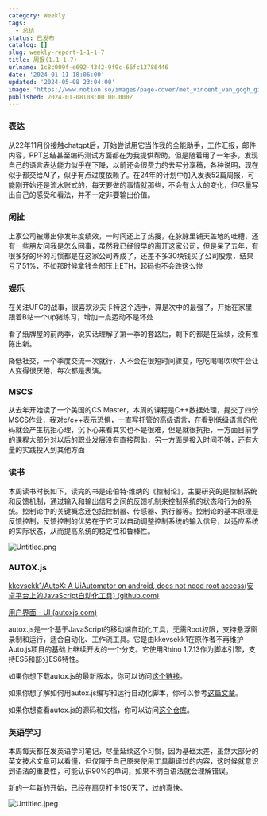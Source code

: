 ```yaml
---
category: Weekly
tags:
  - 总结
status: 已发布
catalog: []
slug: weekly-report-1-1-1-7
title: 周报(1.1-1.7)
urlname: 1c8c009f-e692-4342-9f9c-66fc13786446
date: '2024-01-11 18:06:00'
updated: '2024-05-08 23:04:00'
image: 'https://www.notion.so/images/page-cover/met_vincent_van_gogh_ginoux.jpg'
published: 2024-01-08T08:00:00.000Z
---
```


### 表达


从22年11月份接触chatgpt后，开始尝试用它当作我的全能助手，工作汇报，邮件内容，PPT总结甚至编码测试方面都在为我提供帮助，但是随着用了一年多，发现自己的语言表达能力似乎在下降，以前还会很费力的去写分享稿，各种说明，现在似乎都交给AI了，似乎有点过度依赖了。在24年的计划中加入发表52篇周报，可能刚开始还是流水账式的，每天要做的事情就那些，不会有太大的变化，但尽量写出自己的感受和看法，并不一定非要输出价值。


### 闲扯


上家公司被爆出停发年度绩效，一时间还上了热搜，在脉脉里铺天盖地的吐槽，还有一些朋友问我是怎么回事，虽然我已经很早的离开这家公司，但是呆了五年，有很多好的坏的习惯都是在这家公司养成了，还差不多30块钱买了公司股票，结果亏了51%，不如那时候拿钱全部压上ETH，起码也不会跌这么惨


### 娱乐


在关注UFC的战事，很喜欢沙夫卡特这个选手，算是次中的最强了，开始在家里跟着B站一个up猪练习，增加一点运动不是坏处


看了纸牌屋的前两季，说实话理解了第一季的套路后，剩下的都是在延续，没有推陈出新。


降低社交，一个季度交流一次就行，人不会在很短时间骤变，吃吃喝喝吹吹牛会让人变得很厌倦，每次都是表演。


### MSCS


从去年开始读了一个美国的CS Master，本周的课程是C++数据处理，提交了四份MSCS作业，我对c/c++表示恐惧，一直写托管的高级语言，在看到低级语言的代码就会产生抗拒心理，沉下心来看其实也不是很难，但是就很抗拒，一方面目前学的课程大部分对以后的职业发展没有直接帮助，另一方面是投入时间不够，还有大量的实践投入到其他方面


### 读书


本周读书时长如下，读完的书是诺伯特·维纳的《控制论》，主要研究的是控制系统和反馈机制，通过输入和输出信号之间的反馈机制来控制系统的状态和行为的系统。控制论中的关键概念还包括控制器、传感器、执行器等。控制论的基本原理是反馈控制，反馈控制的优势在于它可以自动调整控制系统的输入信号，以适应系统的实际状态，从而提高系统的稳定性和鲁棒性。


![Untitled.png](https://prod-files-secure.s3.us-west-2.amazonaws.com/5d24fe63-e567-4804-86f9-9fdc62e13082/4d744901-b410-4924-8554-36cce6e9aab7/Untitled.png?X-Amz-Algorithm=AWS4-HMAC-SHA256&X-Amz-Content-Sha256=UNSIGNED-PAYLOAD&X-Amz-Credential=ASIAZI2LB4662OIZNB3X%2F20250404%2Fus-west-2%2Fs3%2Faws4_request&X-Amz-Date=20250404T053946Z&X-Amz-Expires=3600&X-Amz-Security-Token=IQoJb3JpZ2luX2VjEJb%2F%2F%2F%2F%2F%2F%2F%2F%2F%2FwEaCXVzLXdlc3QtMiJHMEUCIFYtMnffGUeFuQGcWJwPym%2FJ7eQ2OuXFBWiGthzJsdv1AiEAjTmfiFP9b40afDBz2TfyYFij0OUh6f3hQY%2FZb4lBdTwqiAQI%2F%2F%2F%2F%2F%2F%2F%2F%2F%2F%2F%2FARAAGgw2Mzc0MjMxODM4MDUiDGFjLh0tVIB4Psd7sSrcAwf5OTR6TADo5%2BlJg8GEoVnDxfrm9drhTjyWFQYdHNp4OZA05G62JWug7f%2Bub7aLu842Yv1Aqu0caTc2e1DD5W6h4ySHBh2Eqi3eAjFLjlZhxYcf3qazbmUyRknUohDS2c4hR1GtzZsY6MB5fmfvAqYDWNID%2Bd3KJxqTN76bzlcbFsNkhNtBEVuYRAUrUrSU%2Fr2ybPtoxlWsuKZmAfz9DSNa%2BkTaEZR23vgaZLMgJ0K208BujnOeT1NeDxuC2hDUysGf9%2BXrULcvfmOyIesvyfDUzbXxPGDb8gJTI2YRCDbBfYlJ%2FnCfbiQqGfSKAkuXCGNhUzHSTkMVDiP%2BAkd28HxwhK8fKD2hs5%2BmTkLsfeEfRByCxnpBNkVc5LaeH94yBljQk9E49kyoPyKH%2Bmoe60BEEAvRDcufPbqSr4%2FX2i4AbdnuY5vIpa%2BGuIdVd%2FB16PThcb0ahEPqOPWXLzd9AqpvW01Zwzm3jP5mlyrFNb6iS1FE4pG7%2FH3kamliv%2B9v9w7tbCt03duoP1hxP97pdkMzo99CVaCUOnZ%2Bq9spwA8%2Fb0ZoxrQtFluBlyZDFosYvotOIlmx23Axmj%2BwCHtjVtfqruiKuWPf6pV3mbBv%2B6YkP%2FJQnsawj4bBWWC2MKHdvb8GOqUB6GYZt%2FRGKXtXAuCCimtE2A6TZu4D3nTza87iGNLKit3V%2FQBmLuyAna226KTgfHunllEofgpXL2bV3xj36JK98A7OfuZcbnsMOvQS5OQdi2cNMemv%2BQejGrQVkC1aaqWsqwPUb0jt5ouyxGPFRfIuSSG%2FdV1Tknii502eZcuPzxFZVyVSmUHuPWyjxC81boRuta69RVViwLAXadmauzzWatVCicw6&X-Amz-Signature=922ddd1bb15e9693daec83c175d707b0ccc68d80169eee8405dcf84ef142e0ae&X-Amz-SignedHeaders=host&x-id=GetObject)


### AUTOX.js


[kkevsekk1/AutoX: A UiAutomator on android, does not need root access(安卓平台上的JavaScript自动化工具) (github.com)](https://github.com/kkevsekk1/AutoX)


[用户界面 - UI (autoxjs.com)](http://doc.autoxjs.com/#/ui)


autox.js是一个基于JavaScript的移动端自动化工具，无需Root权限，支持悬浮窗录制和运行，适合自动化、工作流工具。它是由kkevsekk1在原作者不再维护Auto.js项目的基础上继续开发的一个分支。它使用Rhino 1.7.13作为脚本引擎，支持ES5和部分ES6特性。


如果你想下载autox.js的最新版本，你可以访问[这个链接](https://github.com/kkevsekk1/AutoX/releases)。


如果你想了解如何用autox.js编写和运行自动化脚本，你可以参考[这篇文章](https://www.cnblogs.com/ghj1976/p/autoxjs.html)。


如果你想查看autox.js的源码和文档，你可以访问[这个仓库](https://github.com/kkevsekk1/AutoX)。


### 英语学习


本周每天都在发英语学习笔记，尽量延续这个习惯，因为基础太差，虽然大部分的英文技术文章可以看懂，但仅限于自己原来使用工具翻译过的内容，这时候就意识到语法的重要性，可能认识90%的单词，如果不明白语法就会理解错误。


新的一年新的开始，已经在扇贝打卡190天了，过的真快。


![Untitled.jpeg](https://prod-files-secure.s3.us-west-2.amazonaws.com/5d24fe63-e567-4804-86f9-9fdc62e13082/c04d3014-4bd3-4142-a613-19220f0a3512/Untitled.jpeg?X-Amz-Algorithm=AWS4-HMAC-SHA256&X-Amz-Content-Sha256=UNSIGNED-PAYLOAD&X-Amz-Credential=ASIAZI2LB4662OIZNB3X%2F20250404%2Fus-west-2%2Fs3%2Faws4_request&X-Amz-Date=20250404T053946Z&X-Amz-Expires=3600&X-Amz-Security-Token=IQoJb3JpZ2luX2VjEJb%2F%2F%2F%2F%2F%2F%2F%2F%2F%2FwEaCXVzLXdlc3QtMiJHMEUCIFYtMnffGUeFuQGcWJwPym%2FJ7eQ2OuXFBWiGthzJsdv1AiEAjTmfiFP9b40afDBz2TfyYFij0OUh6f3hQY%2FZb4lBdTwqiAQI%2F%2F%2F%2F%2F%2F%2F%2F%2F%2F%2F%2FARAAGgw2Mzc0MjMxODM4MDUiDGFjLh0tVIB4Psd7sSrcAwf5OTR6TADo5%2BlJg8GEoVnDxfrm9drhTjyWFQYdHNp4OZA05G62JWug7f%2Bub7aLu842Yv1Aqu0caTc2e1DD5W6h4ySHBh2Eqi3eAjFLjlZhxYcf3qazbmUyRknUohDS2c4hR1GtzZsY6MB5fmfvAqYDWNID%2Bd3KJxqTN76bzlcbFsNkhNtBEVuYRAUrUrSU%2Fr2ybPtoxlWsuKZmAfz9DSNa%2BkTaEZR23vgaZLMgJ0K208BujnOeT1NeDxuC2hDUysGf9%2BXrULcvfmOyIesvyfDUzbXxPGDb8gJTI2YRCDbBfYlJ%2FnCfbiQqGfSKAkuXCGNhUzHSTkMVDiP%2BAkd28HxwhK8fKD2hs5%2BmTkLsfeEfRByCxnpBNkVc5LaeH94yBljQk9E49kyoPyKH%2Bmoe60BEEAvRDcufPbqSr4%2FX2i4AbdnuY5vIpa%2BGuIdVd%2FB16PThcb0ahEPqOPWXLzd9AqpvW01Zwzm3jP5mlyrFNb6iS1FE4pG7%2FH3kamliv%2B9v9w7tbCt03duoP1hxP97pdkMzo99CVaCUOnZ%2Bq9spwA8%2Fb0ZoxrQtFluBlyZDFosYvotOIlmx23Axmj%2BwCHtjVtfqruiKuWPf6pV3mbBv%2B6YkP%2FJQnsawj4bBWWC2MKHdvb8GOqUB6GYZt%2FRGKXtXAuCCimtE2A6TZu4D3nTza87iGNLKit3V%2FQBmLuyAna226KTgfHunllEofgpXL2bV3xj36JK98A7OfuZcbnsMOvQS5OQdi2cNMemv%2BQejGrQVkC1aaqWsqwPUb0jt5ouyxGPFRfIuSSG%2FdV1Tknii502eZcuPzxFZVyVSmUHuPWyjxC81boRuta69RVViwLAXadmauzzWatVCicw6&X-Amz-Signature=2ddbb29ac2923a2cb8c2cecdfa629c46a8ee7828f97ce8c595b8a4efefe0536d&X-Amz-SignedHeaders=host&x-id=GetObject)

